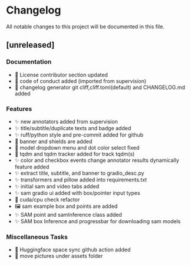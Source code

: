 # Changelog

All notable changes to this project will be documented in this file.

## [unreleased]

### Documentation

- 📝 License contributor section updated
- 📝 code of conduct added (imported from supervision)
- 🚀 changelog generator git cliff,cliff.toml(default) and CHANGELOG.md added

### Features

- ✨ new annotators added from supervision
- ✨ title/subtitle/duplicate texts and badge added
- ✨ ruff/python style and pre-commit added for github
- 🚀 banner and shields are added
- 🚀 model dropdown menu and dot color select fixed
- 🚀 tqdm and tqdm tracker added for track tqdm(s)
- ✨ color and checkbox events change annotator results dynamically feature added
- ✨ extract title, subtitle, and banner to gradio_desc.py
- ✨ transformers and pillow added into requirements.txt
- ✨ initial sam and video tabs added
- ✨ sam gradio ui added with box/pointer input types
- 🔧 cuda/cpu check refactor
- 🖼️  sam example box and points are added
- ✨ SAM point and samInference class added
- ✨ SAM box Inference and progressbar for downloading sam models

### Miscellaneous Tasks

- 👷 Huggingface space sync github action added
- 📁 move pictures under assets folder

<!-- generated by git-cliff -->
